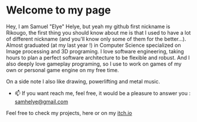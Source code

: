 # Welcome to my page

Hey, I am Samuel "Elye" Helye, but yeah my github first nickname is Rikougo, the first thing you should know about me is that I used to have a lot of different nickname (and you'll know only some of them for the better...). 
Almost graduated (at my last year !) in Computer Science specialized on Image processing and 3D programing. I love software engineering, taking hours to plan a perfect software architecture to be flexible and robust. And I also deeply love gameplay programing, so I use to work on games of my own or personal game engine on my free time. 

On a side note I also like drawing, powerlifting and metal music. 

- 📫 If you want reach me, feel free, it would be a pleasure to answer you : samhelye@gmail.com

Feel free to check my projects, here or on my [itch.io](https://sakeiru.itch.io/)

<!--
**Rikougo/Rikougo** is a ✨ _special_ ✨ repository because its `README.md` (this file) appears on your GitHub profile.

Here are some ideas to get you started:

- 🔭 I’m currently working on ...
- 🌱 I’m currently learning ...
- 👯 I’m looking to collaborate on ...
- 🤔 I’m looking for help with ...
- 💬 Ask me about ...
- 📫 How to reach me: ...
- 😄 Pronouns: ...
- ⚡ Fun fact: ...
-->
